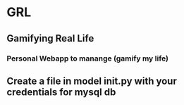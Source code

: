 # GRL
## Gamifying Real Life
### Personal Webapp to manange (gamify my life)

## Create a file in model __init__.py with your credentials for mysql db 
